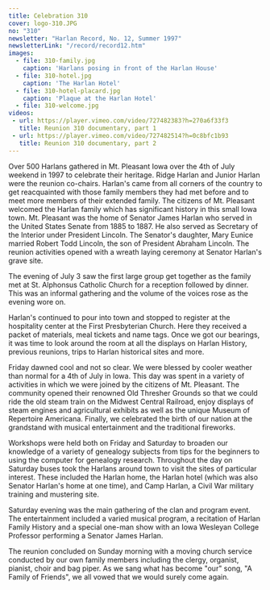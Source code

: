 ```yaml
---
title: Celebration 310
cover: logo-310.JPG
no: "310"
newsletter: "Harlan Record, No. 12, Summer 1997"
newsletterLink: "/record/record12.htm"
images:
  - file: 310-family.jpg
    caption: 'Harlans posing in front of the Harlan House'
  - file: 310-hotel.jpg
    caption: 'The Harlan Hotel'
  - file: 310-hotel-placard.jpg
    caption: 'Plaque at the Harlan Hotel'
  - file: 310-welcome.jpg
videos: 
 - url: https://player.vimeo.com/video/727482383?h=270a6f33f3
   title: Reunion 310 documentary, part 1
 - url: https://player.vimeo.com/video/727482514?h=0c8bfc1b93
   title: Reunion 310 documentary, part 2
---
```


Over 500 Harlans gathered in Mt. Pleasant Iowa over the 4th of July weekend in 1997 to celebrate their heritage. Ridge Harlan  and Junior Harlan were the reunion co-chairs. Harlan's came from all corners of the country to get reacquainted with those family members they had met before and to meet more members of their extended family. The citizens of Mt. Pleasant welcomed the Harlan family which has significant history in this small Iowa town. Mt. Pleasant was the home of Senator James Harlan who served in the United States Senate from 1885 to 1887. He also served as Secretary of the Interior under President Lincoln. The Senator's daughter, Mary Eunice married Robert Todd Lincoln, the son of President Abraham Lincoln. The reunion activities opened with a wreath laying ceremony at Senator Harlan's grave site.

The evening of July 3 saw the first large group get together as the family met at St. Alphonsus Catholic Church for a reception followed by dinner. This was an informal gathering and the volume of the voices rose as the evening wore on.

Harlan's continued to pour into town and stopped to register at the hospitality center at the First Presbyterian Church. Here they received a packet of materials, meal tickets and name tags. Once we got our bearings, it was time to look around the room at all the displays on Harlan History, previous reunions, trips to Harlan historical sites and more.

Friday dawned cool and not so clear. We were blessed by cooler weather than normal for a 4th of July in Iowa. This day was spent in a variety of activities in which we were joined by the citizens of Mt. Pleasant. The community opened their renowned Old Thresher Grounds so that we could ride the old steam train on the Midwest Central Railroad, enjoy displays of steam engines and agricultural exhibits as well as the unique Museum of Repertoire Americana. Finally, we celebrated the birth of our nation at the grandstand with musical entertainment and the traditional fireworks.

Workshops were held both on Friday and Saturday to broaden our knowledge of a variety of genealogy subjects from tips for the beginners to using the computer for genealogy research. Throughout the day on Saturday buses took the Harlans around town to visit the sites of particular interest. These included the Harlan home, the Harlan hotel (which was also Senator Harlan's home at one time), and Camp Harlan, a Civil War military training and mustering site.

Saturday evening was the main gathering of the clan and program event. The entertainment included a varied musical program, a recitation of Harlan Family History and a special one-man show with an Iowa Wesleyan College Professor performing a Senator James Harlan.

The reunion concluded on Sunday morning with a moving church service conducted by our own family members including the clergy, organist, pianist, choir and bag piper. As we sang what has become "our" song, "A Family of Friends", we all vowed that we would surely come again.

